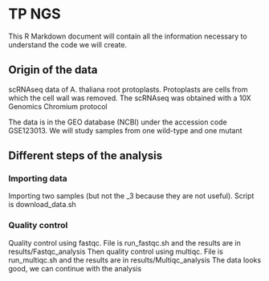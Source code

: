 # TP NGS

This R Markdown document will contain all the information necessary to understand the code we will create. 

## Origin of the data
scRNAseq data of A. thaliana root protoplasts. Protoplasts are cells from which the cell wall was removed. 
The scRNAseq was obtained with a 10X Genomics Chromium protocol

The data is in the GEO database (NCBI) under the accession code GSE123013.
We will study samples from one wild-type and one mutant

## Different steps of the analysis
### Importing data
Importing two samples (but not the _3 because they are not useful). Script is download_data.sh

### Quality control
Quality control using fastqc. File is run_fastqc.sh and the results are in results/Fastqc_analysis
Then quality control using multiqc. File is run_multiqc.sh and the results are in results/Multiqc_analysis
The data looks good, we can continue with the analysis
